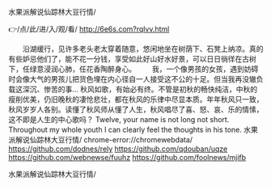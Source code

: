 
水果派解说仙踪林大豆行情/




👉/点/此/进/入/观/看/ http://6e6s.com?rqlvv.html




　　沿湖缓行，见许多老头老太穿着随意，悠闲地坐在树荫下、石凳上纳凉。真的有些妒忌他们了，能不花一分钱，享受如此好山好水好景，可以日日徜徉在古树下，任绿意浸润心肺，任花香陶醉身心。
　　我，一个像男孩的女孩，遇到妨碍时会像大气的男孩儿把货色埋在内心径自一人接受这不公的十足。但当我再没辙负载这深沉、惨苦的事...
秋风如歌，有始必有终。不管是初秋的畅快纯洁，中秋的瘦削优美，仍旧晚秋的凄怆悲壮，都在秋风的乐律中尽显本质。年年秋风只一致，秋风岁岁人各别。读懂了秋风师从懂了人生，秋风唱尽了喜、怒、哀、乐的情愫，这不即是人生的中心歌吗？
Twelve, your name is not long not short.
Throughout my whole youth
I can clearly feel the thoughts in his tone.
水果派解说仙踪林大豆行情/ chrome-error://chromewebdata/
https://github.com/dodnes/rely
https://github.com/qdouban/uqze
https://github.com/webnewse/fuuhz
https://github.com/foolnews/mjifb





水果派解说仙踪林大豆行情/
